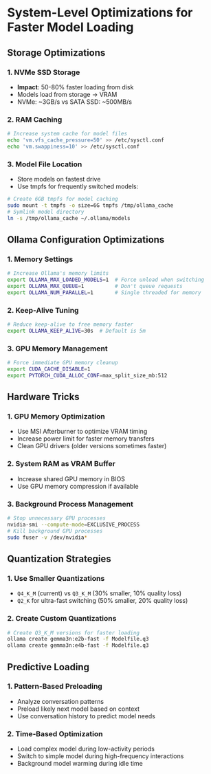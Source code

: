 # System-Level Optimizations for Faster Model Loading

## Storage Optimizations

### 1. NVMe SSD Storage
- **Impact**: 50-80% faster loading from disk
- Models load from storage → VRAM
- NVMe: ~3GB/s vs SATA SSD: ~500MB/s

### 2. RAM Caching
```bash
# Increase system cache for model files
echo 'vm.vfs_cache_pressure=50' >> /etc/sysctl.conf
echo 'vm.swappiness=10' >> /etc/sysctl.conf
```

### 3. Model File Location
- Store models on fastest drive
- Use tmpfs for frequently switched models:
```bash
# Create 6GB tmpfs for model caching
sudo mount -t tmpfs -o size=6G tmpfs /tmp/ollama_cache
# Symlink model directory
ln -s /tmp/ollama_cache ~/.ollama/models
```

## Ollama Configuration Optimizations

### 1. Memory Settings
```bash
# Increase Ollama's memory limits
export OLLAMA_MAX_LOADED_MODELS=1  # Force unload when switching
export OLLAMA_MAX_QUEUE=1          # Don't queue requests
export OLLAMA_NUM_PARALLEL=1       # Single threaded for memory
```

### 2. Keep-Alive Tuning
```bash
# Reduce keep-alive to free memory faster
export OLLAMA_KEEP_ALIVE=30s  # Default is 5m
```

### 3. GPU Memory Management
```bash
# Force immediate GPU memory cleanup
export CUDA_CACHE_DISABLE=1
export PYTORCH_CUDA_ALLOC_CONF=max_split_size_mb:512
```

## Hardware Tricks

### 1. GPU Memory Optimization
- Use MSI Afterburner to optimize VRAM timing
- Increase power limit for faster memory transfers
- Clean GPU drivers (older versions sometimes faster)

### 2. System RAM as VRAM Buffer
- Increase shared GPU memory in BIOS
- Use GPU memory compression if available

### 3. Background Process Management
```bash
# Stop unnecessary GPU processes
nvidia-smi --compute-mode=EXCLUSIVE_PROCESS
# Kill background GPU processes
sudo fuser -v /dev/nvidia*
```

## Quantization Strategies

### 1. Use Smaller Quantizations
- `Q4_K_M` (current) vs `Q3_K_M` (30% smaller, 10% quality loss)
- `Q2_K` for ultra-fast switching (50% smaller, 20% quality loss)

### 2. Create Custom Quantizations
```bash
# Create Q3_K_M versions for faster loading
ollama create gemma3n:e2b-fast -f Modelfile.q3
ollama create gemma3n:e4b-fast -f Modelfile.q3
```

## Predictive Loading

### 1. Pattern-Based Preloading
- Analyze conversation patterns
- Preload likely next model based on context
- Use conversation history to predict model needs

### 2. Time-Based Optimization
- Load complex model during low-activity periods
- Switch to simple model during high-frequency interactions
- Background model warming during idle time